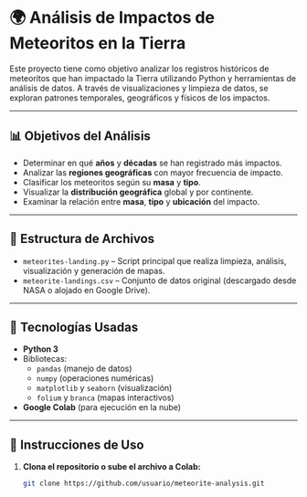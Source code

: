# 🌍 Análisis de Impactos de Meteoritos en la Tierra

Este proyecto tiene como objetivo analizar los registros históricos de meteoritos que han impactado la Tierra utilizando Python y herramientas de análisis de datos. A través de visualizaciones y limpieza de datos, se exploran patrones temporales, geográficos y físicos de los impactos.

---

## 📊 Objetivos del Análisis

- Determinar en qué **años** y **décadas** se han registrado más impactos.
- Analizar las **regiones geográficas** con mayor frecuencia de impacto.
- Clasificar los meteoritos según su **masa** y **tipo**.
- Visualizar la **distribución geográfica** global y por continente.
- Examinar la relación entre **masa**, **tipo** y **ubicación** del impacto.

---

## 📁 Estructura de Archivos

- `meteorites-landing.py` – Script principal que realiza limpieza, análisis, visualización y generación de mapas.
- `meteorite-landings.csv` – Conjunto de datos original (descargado desde NASA o alojado en Google Drive).

---

## 🧰 Tecnologías Usadas

- **Python 3**  
- Bibliotecas:
  - `pandas` (manejo de datos)
  - `numpy` (operaciones numéricas)
  - `matplotlib` y `seaborn` (visualización)
  - `folium` y `branca` (mapas interactivos)
- **Google Colab** (para ejecución en la nube)

---

## 🚀 Instrucciones de Uso

1. **Clona el repositorio o sube el archivo a Colab:**
   ```bash
   git clone https://github.com/usuario/meteorite-analysis.git
